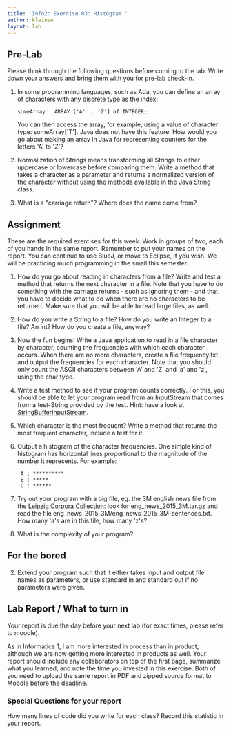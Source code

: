 ```yaml
---
title: 'Info2: Exercise 03: Histogram '
author: kleinen
layout: lab
---
```

## Pre-Lab
Please think through the following questions before coming to the lab. Write down your answers and bring them with you for pre-lab check-in.

1.  In some programming languages, such as Ada, you can
    define an array of characters with any discrete type as the index:

        someArray : ARRAY ['A' .. 'Z'] of INTEGER;
    You can then access the array, for example, using a value of character type: someArray['T']. Java does not have this feature. How would you go about making an array in Java for representing counters for the letters 'A' to 'Z'?

2. Normalization of Strings means transforming all Strings to either uppercase or lowercase before comparing them. Write a method that takes a character as a parameter and returns a normalized version of the character without using the methods available in the Java String class.
3. What is a "carriage return"? Where does the name come from?

## Assignment

These are the required exercises for this week. Work in groups of two, each of you hands in the same report. Remember to put your names on the report. You can continue to use BlueJ, or move to Eclipse, if you wish. We will be practicing much programming in the small this semester.

1. How do you go about reading in characters from a file? Write and test a method that returns the next character in a file. Note that you have to do something with the carriage returns - such as ignoring them - and that you have to decide what to do when there are no characters to be returned. Make sure that you will be able to read large files, as well.
2. How do you write a String to a file? How do you write an Integer to a file? An int? How do you create a file, anyway?
3. Now the fun begins! Write a Java application to read in a file character by character, counting the frequencies with which each character occurs. When there are no more characters, create a file frequency.txt and output the frequencies for each character. Note that you should only count the ASCII characters between 'A' and 'Z' and 'a' and 'z', using the char type.
1. Write a test method to see if your program counts correctly. For this, you should be able to let your program read from an InputStream that comes from a test-String provided by the test. Hint: have a look at [StringBufferInputStream](https://docs.oracle.com/javase/8/docs/api/java/io/StringBufferInputStream.html).
1. Which character is the most frequent? Write a method that returns the most frequent character, include a test for it.
4. Output a histogram of the character frequencies. One simple kind of histogram has horizontal lines proportional to the magnitude of the number it represents. For example:

        A : **********
        B : *****
        C : ******


5. Try out your program with a big file, eg. the 3M english news file from the [Leipzig Corpora Collection](http://wortschatz.uni-leipzig.de/en/download): look for eng_news_2015_3M.tar.gz and read the file eng_news_2015_3M/eng_news_2015_3M-sentences.txt. How many 'a's are in this file, how many 'z's?
6. What is the complexity of your program?

## For the bored

2. Extend your program such that it either takes input and output file names as
parameters, or use standard in  and standard out if no parameters were given.
## Lab Report / What to turn in

Your report is due the day before your next lab (for exact times, please refer to moodle).

As in Informatics 1, I am more interested in process than in product,
although we are now getting more interested in products as well.
Your report should include any collaborators on top of the first page,
summarize what you learned,
and note the time you invested in this exercise.
Both of you need to upload the same report in PDF and zipped source format to Moodle before the
deadline.

### Special Questions for your report
How many lines of code did you write for each class? Record this statistic in your report.
